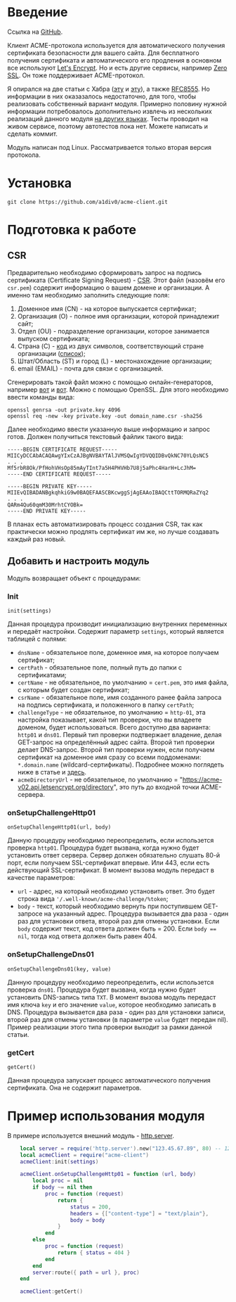 # Введение
Ссылка на [GitHub](https://github.com/a1div0/acme-client "GitHub").

Клиент ACME-протокола используется для автоматического получения сертификата безопасности для вашего сайта. Для бесплатного получения сертификата и автоматического его продления в основном все используют [Let's Encrypt](https://letsencrypt.org/ "Let's Encrypt"). Но и есть другие сервисы, например [Zero SSL](https://zerossl.com/ "Zero SSL"). Он тоже поддерживает ACME-протокол.

Я опирался на две статьи с Хабра ([эту](https://habr.com/ru/company/ispsystem/blog/354420/ "эту") и [эту](https://habr.com/ru/company/ispsystem/blog/413429/ "эту")), а также [RFC8555](https://datatracker.ietf.org/doc/html/rfc8555 "RFC8555"). Но информации в них оказазалось недостаточно, для того, чтобы реализовать собственный вариант модуля. Примерно половину нужной информации потребовалось дополнительно извлечь из нескольких реализаций данного модуля [на других языках](https://letsencrypt.org/ru/docs/client-options/ "на других языках"). Тесты проводил на живом сервисе, поэтому автотестов пока нет. Можете написать и сделать коммит.

Модуль написан под Linux. Рассматривается только вторая версия протокола.

# Установка
```shell
git clone https://github.com/a1div0/acme-client.git
```

# Подготовка к работе
## CSR
Предварительно необходимо сформировать запрос на подпись сертификата (Certificate Signing Request) - [CSR](https://en.wikipedia.org/wiki/Certificate_signing_request "CSR"). Этот файл (назовём его `csr.pem`) содержит информацию о вашем домене и организации. А именно там необходимо заполнить следующие поля:
1. Доменное имя (CN) - на которое выпускается сертификат;
2. Организация (O) - полное имя организации, которой принадлежит сайт;
3. Отдел (OU) - подразделение организации, которое занимается выпуском сертификата;
4. Страна (C) - [код](https://ru.wikipedia.org/wiki/ISO_3166-1_alpha-2 "ISO 3166-1 alpha-2") из двух символов, соответствующий стране организации ([список](https://ru.wikipedia.org/wiki/ISO_3166-2 "ISO 3166-2"));
5. Штат/Область (ST) и город (L) - местонахождение организации;
6. email (EMAIL) - почта для связи с организацией.

Сгенерировать такой файл можно с помощью онлайн-генераторов, например [вот](https://csrgenerator.com/ "CSR Generator") и [вот](https://www.reg.ru/ssl-certificate/generate_key_and_csr "Создание запроса на сертификат"). Можно с помощью OpenSSL. Для этого необходимо ввести команды вида:
```
openssl genrsa -out private.key 4096
openssl req -new -key private.key -out domain_name.csr -sha256
```
Далее необходимо ввести указанную выше информацию и запрос готов. Должен получиться текстовый файлик такого вида:
```
-----BEGIN CERTIFICATE REQUEST-----
MIICyDCCAbACAQAwgYIxCzAJBgNVBAYTAlJVMSQwIgYDVQQIDBvQkNC70YLQsNC5
. . .
Mf5rbR8Ok/PfHohVHsOp85mAyTInt7a5H4PHVHb7U8j5aPhc4HarH+LcJhM=
-----END CERTIFICATE REQUEST-----

-----BEGIN PRIVATE KEY-----
MIIEvQIBADANBgkqhkiG9w0BAQEFAASCBKcwggSjAgEAAoIBAQCttTORMQRaZYq2
. . .
QARm4Qu60qmM30MrhtCYOBk=
-----END PRIVATE KEY-----
```

В планах есть автоматизировать процесс создания CSR, так как практически можно продлять сертификат им же, но лучше создавать каждый раз новый.

## Добавить и настроить модуль
Модуль возвращает объект с процедурами:

### Init
```
init(settings)
```
Данная процедура производит инициализацию внутренних переменных и передаёт настройки. Содержит параметр `settings`, который является таблицей с полями:
* `dnsName` - обязательное поле, доменное имя, на которое получаем сертификат;
* `certPath` - обязательное поле, полный путь до папки с сертификатами;
* `certName` - не обязательное, по умолчанию = `cert.pem`, это имя файла, с которым будет создан сертификат;
* `csrName` - обязательное поле, имя созданного ранее файла запроса на подпись сертификата, и положенного в папку `certPath`;
* `challengeType` - не обязательное, по умолчанию = `http-01`, эта настройка показывает, какой тип проверки, что вы владеете доменом, будет использоваться. Всего доступно два варианта: `http01` и `dns01`. Первый тип проверки подтвержает владение, делая GET-запрос на определённый адрес сайта. Второй тип проверки делает DNS-запрос. Второй тип проверки нужен, если получаем сертификат на доменное имя сразу со всеми поддоменами: `*.domain.name` (wildcard-сертификаты). Подробнее можно поглядеть ниже в статье и [здесь](https://letsencrypt.org/ru/docs/challenge-types/ "здесь").
* `acmeDirectoryUrl` - не обязательное, по умолчанию = "https://acme-v02.api.letsencrypt.org/directory", это путь до входной точки ACME-сервера.

### onSetupChallengeHttp01
```
onSetupChallengeHttp01(url, body)
```
Данную процедуру необходимо переопределить, если использется проверка `http01`. Процедура будет вызвана, когда нужно будет установить ответ сервера. Сервер должен обязательно слушать 80-й порт, если получаем SSL-сертификат впервые. Или 443, если есть действующий SSL-сертификат. В момент вызова модуль передаст в качестве параметров:
* `url` - адрес, на который необходимо установить ответ. Это будет строка вида `'/.well-known/acme-challenge/%token`;
* `body` - текст, который необходимо вернуть при поступившем GET-запросе на указанный адрес.
  Процедура вызывается два раза - один раз для установки ответа, второй раз для отмены установки. Если `body` содержит текст, код ответа должен быть = 200. Если `body == nil`, тогда код ответа должен быть равен 404.

### onSetupChallengeDns01
```
onSetupChallengeDns01(key, value)
```
Данную процедуру необходимо переопределить, если использется проверка `dns01`. Процедура будет вызвана, когда нужно будет установить DNS-запись типа `TXT`. В момент вызова модуль передаст имя ключа `key` и его значение `value`, которое необходимо записать в DNS.
Процедура вызывается два раза - один раз для установки записи, второй раз для отмены установки (в параметре `value` будет передан nil).
Пример реализации этого типа проверки выходит за рамки данной статьи.

### getCert
```
getCert()
```
Данная процедура запускает процесс автоматического получения сертификата. Она не содержит параметров.

# Пример использования модуля
В примере используется внешний модуль - [http.server](https://github.com/tarantool/http "http.server").
``` lua
    local server = require('http.server').new("123.45.67.89", 80) -- 123.45.67.89 - внутренний ip сервера, 80 - номер прослушиваемого порта
    local acmeClient = require("acme-client")
    acmeClient:init(settings)

    acmeClient.onSetupChallengeHttp01 = function (url, body)
        local proc = nil
        if body ~= nil then
            proc = function (request)
                return {
                    status = 200,
					headers = {["content-type"] = "text/plain"},
                    body = body
                }
            end
        else
            proc = function (request)
                return { status = 404 }
            end
        end
        server:route({ path = url }, proc)
    end

    acmeClient:getCert()
```